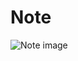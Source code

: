 # Note

![Note image](https://github.com/VeronGoggans/Keeps/blob/main/docs/img/Note-app.png?raw=true)
